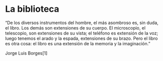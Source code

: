 # La biblioteca

“De los diversos instrumentos del hombre, el más asombroso es, sin duda, el libro. Los demás son extensiones de su cuerpo.
El microscopio, el telescopio, son extensiones de su vista; el teléfono es extensión de la voz; luego tenemos el arado y
la espada, extensiones de su brazo. Pero el libro es otra cosa: el libro es una extensión de la memoria y la imaginación.”

Jorge Luis Borges[1]
